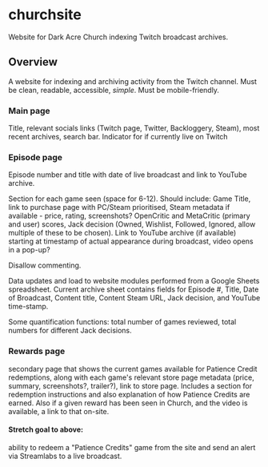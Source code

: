 # churchsite
Website for Dark Acre Church indexing Twitch broadcast archives.

## Overview
A website for indexing and archiving activity from the Twitch channel. Must be clean, readable, accessible, *simple*. Must be mobile-friendly.

### Main page
Title, relevant socials links (Twitch page, Twitter, Backloggery, Steam), most recent archives, search bar. Indicator for if currently live on Twitch

### Episode page
Episode number and title with date of live broadcast and link to YouTube archive.

Section for each game seen (space for 6-12). Should include: Game Title, link to purchase page with PC/Steam prioritised, Steam metadata if available - price, rating, screenshots? OpenCritic and MetaCritic (primary and user) scores, Jack decision (Owned, Wishlist, Followed, Ignored, allow multiple of these to be chosen). Link to YouTube archive (if available) starting at timestamp of actual appearance during broadcast, video opens in a pop-up?

Disallow commenting.

Data updates and load to website modules performed from a Google Sheets spreadsheet. Current archive sheet contains fields for Episode #, Title, Date of Broadcast, Content title, Content Steam URL, Jack decision, and YouTube time-stamp.

Some quantification functions: total number of games reviewed, total numbers for different Jack decisions.

### Rewards page
secondary page that shows the current games available for Patience Credit redemptions, along with each game's relevant store page metadata (price, summary, screenshots?, trailer?), link to store page. Includes a section for redemption instructions and also explanation of how Patience Credits are earned. Also if a given reward has been seen in Church, and the video is available, a link to that on-site.

#### Stretch goal to above:
ability to redeem a "Patience Credits" game from the site and send an alert via Streamlabs to a live broadcast.
